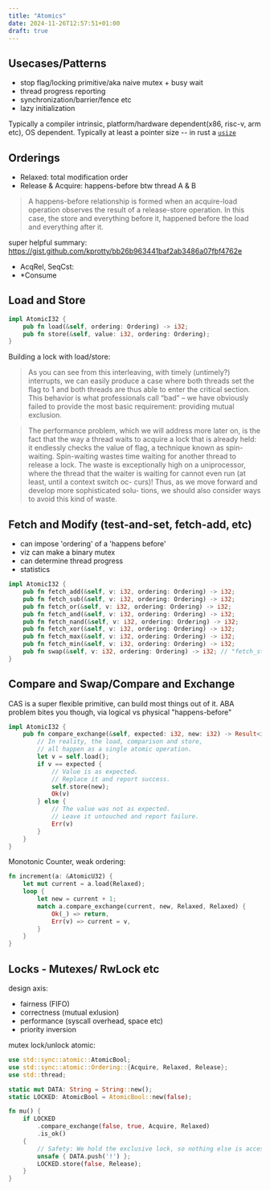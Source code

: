 ```yaml
---
title: "Atomics"
date: 2024-11-26T12:57:51+01:00
draft: true
---
```


## Usecases/Patterns
- stop flag/locking primitive/aka naive mutex + busy wait
- thread progress reporting
- synchronization/barrier/fence etc
- lazy initialization

Typically a compiler intrinsic, platform/hardware dependent(x86, risc-v, arm etc), OS dependent.
Typically at least a pointer size -- in rust a [`usize`](https://doc.rust-lang.org/std/primitive.usize.html)

## Orderings
- Relaxed: total modification order
- Release & Acquire: happens-before btw  thread A & B

> A happens-before relationship is formed when an acquire-load operation observes the result of a release-store operation. In this case, the store and everything before it, happened before the load and everything after it.

super helpful summary: https://gist.github.com/kprotty/bb26b963441baf2ab3486a07fbf4762e

- AcqRel, SeqCst: 
- *Consume

## Load and Store

```rust
impl AtomicI32 {
    pub fn load(&self, ordering: Ordering) -> i32;
    pub fn store(&self, value: i32, ordering: Ordering);
}
```

Building a lock with load/store:

> As you can see from this interleaving, with timely (untimely?) interrupts, we can easily produce a case where both threads set the flag to 1 and both threads are thus able to enter the critical section. This behavior is what professionals call “bad” – we have obviously failed to provide the most basic requirement: providing mutual exclusion.

> The performance problem, which we will address more later on, is the fact that the way a thread waits to acquire a lock that is already held: it endlessly checks the value of flag, a technique known as spin-waiting. Spin-waiting wastes time waiting for another thread to release a lock. The waste is exceptionally high on a uniprocessor, where the thread that the waiter is waiting for cannot even run (at least, until a context switch oc- curs)! Thus, as we move forward and develop more sophisticated solu- tions, we should also consider ways to avoid this kind of waste.

## Fetch and Modify (test-and-set, fetch-add, etc)
- can impose 'ordering' of a 'happens before'
- viz can make a binary mutex
- can determine thread progress
- statistics

```rust
impl AtomicI32 {
    pub fn fetch_add(&self, v: i32, ordering: Ordering) -> i32;
    pub fn fetch_sub(&self, v: i32, ordering: Ordering) -> i32;
    pub fn fetch_or(&self, v: i32, ordering: Ordering) -> i32;
    pub fn fetch_and(&self, v: i32, ordering: Ordering) -> i32;
    pub fn fetch_nand(&self, v: i32, ordering: Ordering) -> i32;
    pub fn fetch_xor(&self, v: i32, ordering: Ordering) -> i32;
    pub fn fetch_max(&self, v: i32, ordering: Ordering) -> i32;
    pub fn fetch_min(&self, v: i32, ordering: Ordering) -> i32;
    pub fn swap(&self, v: i32, ordering: Ordering) -> i32; // "fetch_store"
}
```


## Compare and Swap/Compare and Exchange
CAS is a super flexible primitive, can build most things out of it. ABA problem bites you though, 
via logical vs physical "happens-before"

```rust
impl AtomicI32 {
    pub fn compare_exchange(&self, expected: i32, new: i32) -> Result<i32, i32> {
        // In reality, the load, comparison and store,
        // all happen as a single atomic operation.
        let v = self.load();
        if v == expected {
            // Value is as expected.
            // Replace it and report success.
            self.store(new);
            Ok(v)
        } else {
            // The value was not as expected.
            // Leave it untouched and report failure.
            Err(v)
        }
    }
}
```

Monotonic Counter, weak ordering:

```rust
fn increment(a: &AtomicU32) {
    let mut current = a.load(Relaxed);
    loop {
        let new = current + 1;
        match a.compare_exchange(current, new, Relaxed, Relaxed) {
            Ok(_) => return,
            Err(v) => current = v,
        }
    }
}
```

## Locks - Mutexes/ RwLock etc

design axis:
- fairness (FIFO)
- correctness (mutual exlusion)
- performance (syscall overhead, space etc)
- priority inversion

mutex lock/unlock atomic:
```rust
use std::sync::atomic::AtomicBool;
use std::sync::atomic::Ordering::{Acquire, Relaxed, Release};
use std::thread;

static mut DATA: String = String::new();
static LOCKED: AtomicBool = AtomicBool::new(false);

fn mu() {
    if LOCKED
        .compare_exchange(false, true, Acquire, Relaxed)
        .is_ok()
    {
        // Safety: We hold the exclusive lock, so nothing else is accessing DATA.
        unsafe { DATA.push('!') };
        LOCKED.store(false, Release);
    }
}
```
